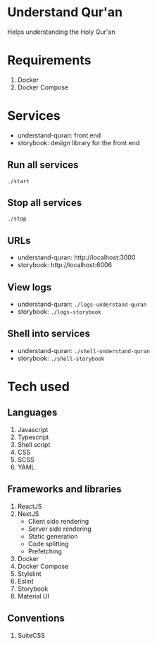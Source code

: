 # Understand Qur'an
Helps understanding the Holy Qur'an

# Requirements
1. Docker
1. Docker Compose

# Services

- understand-quran: front end
- storybook: design library for the front end

## Run all services
```
./start
```

## Stop all services
```
./stop
```

## URLs

- understand-quran: http://localhost:3000
- storybook: http://localhost:6006

## View logs

- understand-quran: `./logs-understand-quran`
- storybook: `./logs-storybook`

## Shell into services

- understand-quran: `./shell-understand-quran`
- storybook: `./shell-storybook`

# Tech used

## Languages
1. Javascript
1. Typescript
1. Shell script
1. CSS
1. SCSS
1. YAML

## Frameworks and libraries
1. ReactJS
1. NextJS
    - Client side rendering
    - Server side rendering
    - Static generation
    - Code splitting
    - Prefetching
1. Docker
1. Docker Compose
1. Stylelint
1. Eslint
1. Storybook
1. Material UI

## Conventions
1. SuiteCSS
